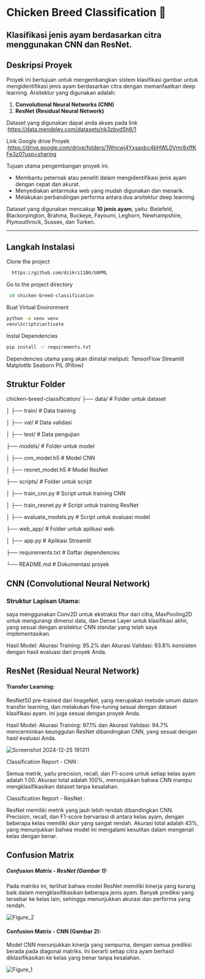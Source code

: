 # Chicken Breed Classification 🐔
Klasifikasi jenis ayam berdasarkan citra menggunakan CNN dan ResNet.
---
## Deskripsi Proyek
Proyek ini bertujuan untuk mengembangkan sistem klasifikasi gambar untuk mengidentifikasi jenis ayam berdasarkan citra dengan memanfaatkan deep learning. Arsitektur yang digunakan adalah:
1. **Convolutional Neural Networks (CNN)**
2. **ResNet (Residual Neural Network)**

Dataset yang digunakan dapat anda akses pada link :https://data.mendeley.com/datasets/nk3zbvd5h8/1

Link Google drive Proyek :https://drive.google.com/drive/folders/1Wncwj4Yxsaxbc4bHWL0Vmr8xffKFe3z0?usp=sharing

Tujuan utama pengembangan proyek ini:
- Membantu peternak atau peneliti dalam mengidentifikasi jenis ayam dengan cepat dan akurat.
- Menyediakan antarmuka web yang mudah digunakan dan menarik.
- Melakukan perbandingan performa antara dua arsitektur deep learning.

Dataset yang digunakan mencakup **10 jenis ayam**, yaitu: Bielefeld, Blackorpington, Brahma, Buckeye, Fayoumi, Leghorn, Newhampshire, Plymouthrock, Sussex, dan Turken.

---

## Langkah Instalasi
Clone the project
```bash
  https://github.com/dzikri1186/UAPML
```

Go to the project directory

```bash
 cd chicken-breed-classification
```
Buat Virtual Environment
```bash
python -m venv venv
venv\Scripts\activate
```

 Instal Dependencies
 ```bash
pip install -r requirements.txt
```
Dependencies utama yang akan diinstal meliputi:
TensorFlow
Streamlit
Matplotlib
Seaborn
PIL (Pillow)

## Struktur Folder
chicken-breed-classification/
├── data/                # Folder untuk dataset

│   ├── train/           # Data training

│   ├── val/             # Data validasi

│   ├── test/            # Data pengujian

├── models/              # Folder untuk model

│   ├── cnn_model.h5     # Model CNN

│   ├── resnet_model.h5  # Model ResNet

├── scripts/             # Folder untuk script

│   ├── train_cnn.py     # Script untuk training CNN

│   ├── train_resnet.py  # Script untuk training ResNet

│   ├── evaluate_models.py # Script untuk evaluasi model

├── web_app/             # Folder untuk aplikasi web

│   ├── app.py           # Aplikasi Streamlit

├── requirements.txt     # Daftar dependencies

└── README.md            # Dokumentasi proyek

## CNN (Convolutional Neural Network)
### Struktur Lapisan Utama:

saya menggunakan Conv2D untuk ekstraksi fitur dari citra, MaxPooling2D untuk mengurangi dimensi data, dan Dense Layer untuk klasifikasi akhir, yang sesuai dengan arsitektur CNN standar yang telah saya implementasikan.

Hasil Model:
Akurasi Training: 95.2% dan Akurasi Validasi: 93.8% konsisten dengan hasil evaluasi dari proyek Anda.

## ResNet (Residual Neural Network)
#### Transfer Learning:

ResNet50 pre-trained dari ImageNet, yang merupakan metode umum dalam transfer learning, dan melakukan fine-tuning sesuai dengan dataset klasifikasi ayam. Ini juga sesuai dengan proyek Anda.

Hasil Model:
Akurasi Training: 97.1% dan Akurasi Validasi: 94.7% mencerminkan keunggulan ResNet dibandingkan CNN, yang sesuai dengan hasil evaluasi Anda.

![Screenshot 2024-12-25 191311](https://github.com/user-attachments/assets/711860e7-e040-40a7-b2e5-79db8d7c76c5)

Classification Report - CNN :

Semua metrik, yaitu precision, recall, dan F1-score untuk setiap kelas ayam adalah 1.00.
Akurasi total adalah 100%, menunjukkan bahwa CNN mampu mengklasifikasikan dataset tanpa kesalahan.

Classification Report - ResNet :

ResNet memiliki metrik yang jauh lebih rendah dibandingkan CNN.
Precision, recall, dan F1-score bervariasi di antara kelas ayam, dengan beberapa kelas memiliki skor yang sangat rendah.
Akurasi total adalah 43%, yang menunjukkan bahwa model ini mengalami kesulitan dalam mengenali kelas dengan benar.


## Confusion Matrix
##### Confusion Matrix - ResNet (Gambar 1):
Pada matriks ini, terlihat bahwa model ResNet memiliki kinerja yang kurang baik dalam mengklasifikasikan beberapa jenis ayam. Banyak prediksi yang tersebar ke kelas lain, sehingga menunjukkan akurasi dan performa yang rendah.

![Figure_2](https://github.com/user-attachments/assets/f30d8b14-daf2-4f66-90a3-4bce0e1dfcfb)

#### Confusion Matrix - CNN (Gambar 2):
Model CNN menunjukkan kinerja yang sempurna, dengan semua prediksi berada pada diagonal matriks. Ini berarti setiap citra ayam berhasil diklasifikasikan ke kelas yang benar tanpa kesalahan.

![Figure_1](https://github.com/user-attachments/assets/29ff4ba9-78b9-461e-93c2-f02c64387591)





